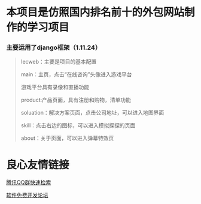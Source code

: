 # 本项目是仿照国内排名前十的外包网站制作的学习项目

### 主要运用了django框架（1.11.24）

> lecweb：主要是项目的基本配置
> 
> main：主页，点击“在线咨询”头像进入游戏平台
>
> 游戏平台具有录像和直播功能
>
>product:产品页面，具有注册和购物，清单功能
>
>soluation：解决方案页面，点击公司地址，可以进入地图界面
>
>skill：点击右边的图标，可以进入模拟探探的页面
>
>about：关于页面，可以进入弹幕特效页
>
>
>
>


 # 良心友情链接

[腾讯QQ群快速检索](http://u.720life.cn/s/8cf73f7c)

[软件免费开发论坛](http://u.720life.cn/s/bbb01dc0)